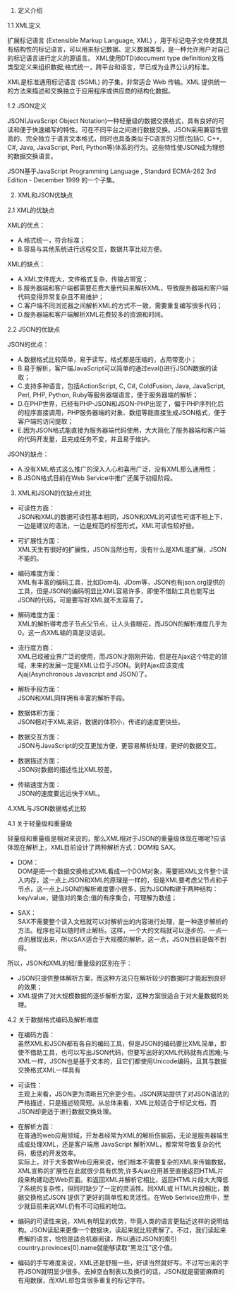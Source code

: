 1. 定义介绍

1.1 XML定义

扩展标记语言 (Extensible Markup Language, XML) ，用于标记电子文件使其具有结构性的标记语言，可以用来标记数据、定义数据类型，是一种允许用户对自己的标记语言进行定义的源语言。 XML使用DTD(document type definition)文档类型定义来组织数据;格式统一，跨平台和语言，早已成为业界公认的标准。

XML是标准通用标记语言 (SGML) 的子集，非常适合 Web 传输。XML 提供统一的方法来描述和交换独立于应用程序或供应商的结构化数据。

1.2 JSON定义

JSON(JavaScript Object Notation)一种轻量级的数据交换格式，具有良好的可读和便于快速编写的特性。可在不同平台之间进行数据交换。JSON采用兼容性很高的、完全独立于语言文本格式，同时也具备类似于C语言的习惯(包括C, C++, C#, Java, JavaScript, Perl, Python等)体系的行为。这些特性使JSON成为理想的数据交换语言。

JSON基于JavaScript Programming Language , Standard ECMA-262 3rd Edition - December 1999 的一个子集。

 

2. XML和JSON优缺点

2.1 XML的优缺点

XML的优点：
- A.格式统一，符合标准；
- B.容易与其他系统进行远程交互，数据共享比较方便。

XML的缺点：
- A.XML文件庞大，文件格式复杂，传输占带宽；
- B.服务器端和客户端都需要花费大量代码来解析XML，导致服务器端和客户端代码变得异常复杂且不易维护；
- C.客户端不同浏览器之间解析XML的方式不一致，需要重复编写很多代码；
- D.服务器端和客户端解析XML花费较多的资源和时间。

2.2 JSON的优缺点

JSON的优点：
- A.数据格式比较简单，易于读写，格式都是压缩的，占用带宽小；
- B.易于解析，客户端JavaScript可以简单的通过eval()进行JSON数据的读取；
- C.支持多种语言，包括ActionScript, C, C#, ColdFusion, Java, JavaScript, Perl, PHP, Python, Ruby等服务器端语言，便于服务器端的解析；
- D.在PHP世界，已经有PHP-JSON和JSON-PHP出现了，偏于PHP序列化后的程序直接调用，PHP服务器端的对象、数组等能直接生成JSON格式，便于客户端的访问提取；
- E.因为JSON格式能直接为服务器端代码使用，大大简化了服务器端和客户端的代码开发量，且完成任务不变，并且易于维护。

JSON的缺点：
- A.没有XML格式这么推广的深入人心和喜用广泛，没有XML那么通用性；
- B.JSON格式目前在Web Service中推广还属于初级阶段。

 

3. XML和JSON的优缺点对比

- 可读性方面：  
JSON和XML的数据可读性基本相同，JSON和XML的可读性可谓不相上下，一边是建议的语法，一边是规范的标签形式，XML可读性较好些。

- 可扩展性方面：  
XML天生有很好的扩展性，JSON当然也有，没有什么是XML能扩展，JSON不能的。

- 编码难度方面：  
XML有丰富的编码工具，比如Dom4j、JDom等，JSON也有json.org提供的工具，但是JSON的编码明显比XML容易许多，即使不借助工具也能写出JSON的代码，可是要写好XML就不太容易了。

- 解码难度方面：  
XML的解析得考虑子节点父节点，让人头昏眼花，而JSON的解析难度几乎为0。这一点XML输的真是没话说。

- 流行度方面：  
XML已经被业界广泛的使用，而JSON才刚刚开始，但是在Ajax这个特定的领域，未来的发展一定是XML让位于JSON。到时Ajax应该变成Ajaj(Asynchronous Javascript and JSON)了。

- 解析手段方面：  
JSON和XML同样拥有丰富的解析手段。

- 数据体积方面：  
JSON相对于XML来讲，数据的体积小，传递的速度更快些。

- 数据交互方面：  
JSON与JavaScript的交互更加方便，更容易解析处理，更好的数据交互。

- 数据描述方面：  
JSON对数据的描述性比XML较差。

- 传输速度方面：  
JSON的速度要远远快于XML。

 

4.XML与JSON数据格式比较

4.1 关于轻量级和重量级

轻量级和重量级是相对来说的，那么XML相对于JSON的重量级体现在哪呢?应该体现在解析上，XML目前设计了两种解析方式：DOM和 SAX。

- DOM：  
DOM是把一个数据交换格式XML看成一个DOM对象，需要把XML文件整个读入内存，这一点上JSON和XML的原理是一样的，但是XML要考虑父节点和子节点，这一点上JSON的解析难度要小很多，因为JSON构建于两种结构：key/value，键值对的集合;值的有序集合，可理解为数组；

- SAX：  
SAX不需要整个读入文档就可以对解析出的内容进行处理，是一种逐步解析的方法。程序也可以随时终止解析。这样，一个大的文档就可以逐步的、一点一点的展现出来，所以SAX适合于大规模的解析。这一点，JSON目前是做不到得。

所以，JSON和XML的轻/重量级的区别在于：
- JSON只提供整体解析方案，而这种方法只在解析较少的数据时才能起到良好的效果；
- XML提供了对大规模数据的逐步解析方案，这种方案很适合于对大量数据的处理。




4.2 关于数据格式编码及解析难度

- 在编码方面：  
虽然XML和JSON都有各自的编码工具，但是JSON的编码要比XML简单，即使不借助工具，也可以写出JSON代码，但要写出好的XML代码就有点困难;与XML一样，JSON也是基于文本的，且它们都使用Unicode编码，且其与数据交换格式XML一样具有

- 可读性：  
主观上来看，JSON更为清晰且冗余更少些。JSON网站提供了对JSON语法的严格描述，只是描述较简短。从总体来看，XML比较适合于标记文档，而JSON却更适于进行数据交换处理。

- 在解析方面：  
在普通的web应用领域，开发者经常为XML的解析伤脑筋，无论是服务器端生成或处理XML，还是客户端用 JavaScript 解析XML，都常常导致复杂的代码，极低的开发效率。  
实际上，对于大多数Web应用来说，他们根本不需要复杂的XML来传输数据，XML宣称的扩展性在此就很少具有优势,许多Ajax应用甚至直接返回HTML片段来构建动态Web页面。和返回XML并解析它相比，返回HTML片段大大降低了系统的复杂性，但同时缺少了一定的灵活性。同XML或 HTML片段相比，数据交换格式JSON 提供了更好的简单性和灵活性。在Web Serivice应用中，至少就目前来说XML仍有不可动摇的地位。



- 编码的可读性来说，XML有明显的优势，毕竟人类的语言更贴近这样的说明结构。JSON读起来更像一个数据块，读起来就比较费解了。不过，我们读起来费解的语言，恰恰是适合机器阅读，所以通过JSON的索引country.provinces[0].name就能够读取“黑龙江”这个值。

- 编码的手写难度来说，XML还是舒服一些，好读当然就好写。不过写出来的字符JSON就明显少很多。去掉空白制表以及换行的话，JSON就是密密麻麻的有用数据，而XML却包含很多重复的标记字符。



